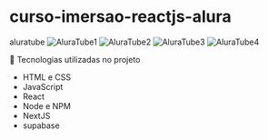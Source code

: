 # curso-imersao-reactjs-alura
aluratube
![AluraTube1](https://user-images.githubusercontent.com/106773905/202324779-8a0af9cb-3e97-4971-b426-60ed5966cd4c.png)
![AluraTube2](https://user-images.githubusercontent.com/106773905/202324794-50f8fb17-e468-4936-8b69-e210fc111c79.png)
![AluraTube3](https://user-images.githubusercontent.com/106773905/202324798-a9d8fa65-9fdb-48a2-b9e3-8c82e2af7f42.png)
![AluraTube4](https://user-images.githubusercontent.com/106773905/202325063-23546fb8-e111-4ed7-85b2-b430cd6cc337.png)

🚀 Tecnologias utilizadas no projeto
- HTML e CSS
- JavaScript
- React
- Node e NPM
- NextJS
- supabase
